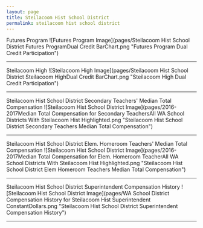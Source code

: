 ```yaml
---
layout: page
title: Steilacoom Hist School District
permalink: steilacoom hist school district
---
```



Futures Program
![Futures Program Image](pages/Steilacoom Hist School District Futures ProgramDual Credit BarChart.png "Futures Program Dual Credit Participation")

___

Steilacoom High
![Steilacoom High Image](pages/Steilacoom Hist School District Steilacoom HighDual Credit BarChart.png "Steilacoom High Dual Credit Participation")

___

Steilacoom Hist School District Secondary Teachers' Median Total Compensation
![Steilacoom Hist School District Image](pages/2016-2017Median Total Compensation for Secondary TeachersAll WA School Districts With Steilacoom Hist Highlighted.png "Steilacoom Hist School District Secondary Teachers Median Total Compensation")

___

Steilacoom Hist School District Elem. Homeroom Teachers' Median Total Compensation
![Steilacoom Hist School District Image](pages/2016-2017Median Total Compensation for Elem. Homeroom TeacherAll WA School Districts With Steilacoom Hist Highlighted.png "Steilacoom Hist School District Elem Homeroom Teachers Median Total Compensation")

___

Steilacoom Hist School District Superintendent Compensation History
![Steilacoom Hist School District Image](pages/WA School District Compensation History for Steilacoom Hist Superintendent ConstantDollars.png "Steilacoom Hist School District Superintendent Compensation History")

___

